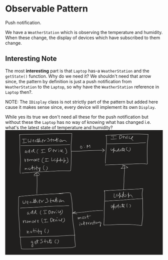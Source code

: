 # Observable Pattern
Push notification.

We have a `WeatherStation` which is observing the temperature and humidity.
When these change, the display of devices which have subscribed to them change.

## Interesting Note
The most **interesting** part is that `Laptop` has-a `WeatherStation` and the `getState()` function. Why do we need it?
We shouldn't need that arrow since, the pattern by definition is just a push notification from `WeatherStation` to the `Laptop`, so why have the `WeatherStation` reference in `Laptop` then?.

NOTE: The `IDisplay` class is not strictly part of the pattern but added here cause it makes sense since, every device will implement its own `Display`.

While yes its true we don't need all these for the push notification but without these the `Laptop` has no way of knowing what has changed i.e. what's the latest state of temperature and humidity?
![ObservableDiagram](ObservableDiagram.png)

